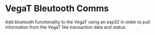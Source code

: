 # VegaT Bleutooth Comms

Add bluetooth functionality to the VegaT using an esp32 in order to pull information from the VegaT like transaction data and status.
